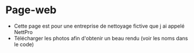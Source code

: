 # Page-web
- Cette page est pour une entreprise de nettoyage fictive que j ai appelé NettPro
- Télécharger les photos afin d'obtenir un beau rendu (voir les noms dans le code)
